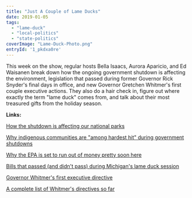```yaml
---
title: "Just A Couple of Lame Ducks"
date: 2019-01-05
tags: 
  - "lame-duck"
  - "local-politics"
  - "state-politics"
coverImage: "Lame-Duck-Photo.png"
entryId: '1_pkdxa0re'
---
```


This week on the show, regular hosts Bella Isaacs, Aurora Aparicio, and Ed Waisanen break down how the ongoing government shutdown is affecting the environment, legislation that passed during former Governor Rick Snyder's final days in office, and new Governor Gretchen Whitmer's first couple executive actions. They also do a hair check in, figure out where exactly the term "lame duck" comes from, and talk about their most treasured gifts from the holiday season.

<!--more-->

**Links:** 

[How the shutdown is affecting our national parks](https://www.theguardian.com/environment/2019/jan/03/national-parks-government-shutdown-trump) 

[Why indigenous communities are "among hardest hit" during government shutdowns](https://www.salon.com/2019/01/03/native-americans-among-hardest-hit-by-trump-shutdown-depleted-stores-understaffed-clinics/)

[Why the EPA is set to run out of money pretty soon here](https://www.huffpost.com/entry/epa-government-shutdown-furlough-2018_n_5c25657fe4b05c88b6febe88) 

[Bills that passed (and didn't pass) during Michigan's lame duck session](https://www.bridgemi.com/public-sector/thats-wrap-what-bills-passed-died-michigan-lame-duck-ages) 

[Governor Whitmer's first executive directive](https://www.interlochenpublicradio.org/post/governor-gretchen-whitmer-signs-first-executive-directive) 

[A complete list of Whitmer's directives so far](https://www.wxyz.com/news/heres-a-list-of-the-executive-directives-signed-by-gov-gretchen-whitmer-so-far)
